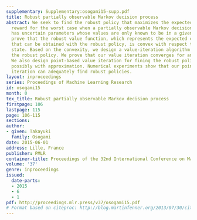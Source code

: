 ```yaml
---
supplementary: Supplementary:osogami15-supp.pdf
title: Robust partially observable Markov decision process
abstract: We seek to find the robust policy that maximizes the expected cumulative
  reward for the worst case when a partially observable Markov decision process (POMDP)
  has uncertain parameters whose values are only known to be in a given region. We
  prove that the robust value function, which represents the expected cumulative reward
  that can be obtained with the robust policy, is convex with respect to the belief
  state. Based on the convexity, we design a value-iteration algorithm for finding
  the robust policy. We prove that our value iteration converges for an infinite horizon.
  We also design point-based value iteration for fining the robust policy more efficiency
  possibly with approximation. Numerical experiments show that our point-based value
  iteration can adequately find robust policies.
layout: inproceedings
series: Proceedings of Machine Learning Research
id: osogami15
month: 0
tex_title: Robust partially observable Markov decision process
firstpage: 106
lastpage: 115
page: 106-115
sections: 
author:
- given: Takayuki
  family: Osogami
date: 2015-06-01
address: Lille, France
publisher: PMLR
container-title: Proceedings of the 32nd International Conference on Machine Learning
volume: '37'
genre: inproceedings
issued:
  date-parts:
  - 2015
  - 6
  - 1
pdf: http://proceedings.mlr.press/v37/osogami15.pdf
# Format based on citeproc: http://blog.martinfenner.org/2013/07/30/citeproc-yaml-for-bibliographies/
---
```

